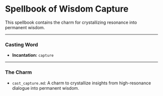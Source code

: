 # Spellbook of Wisdom Capture

This spellbook contains the charm for crystallizing resonance into permanent wisdom.

---

### Casting Word
- **Incantation:** `capture`

---

### The Charm
- `cast_capture.md`: A charm to crystallize insights from high-resonance dialogue into permanent wisdom.

